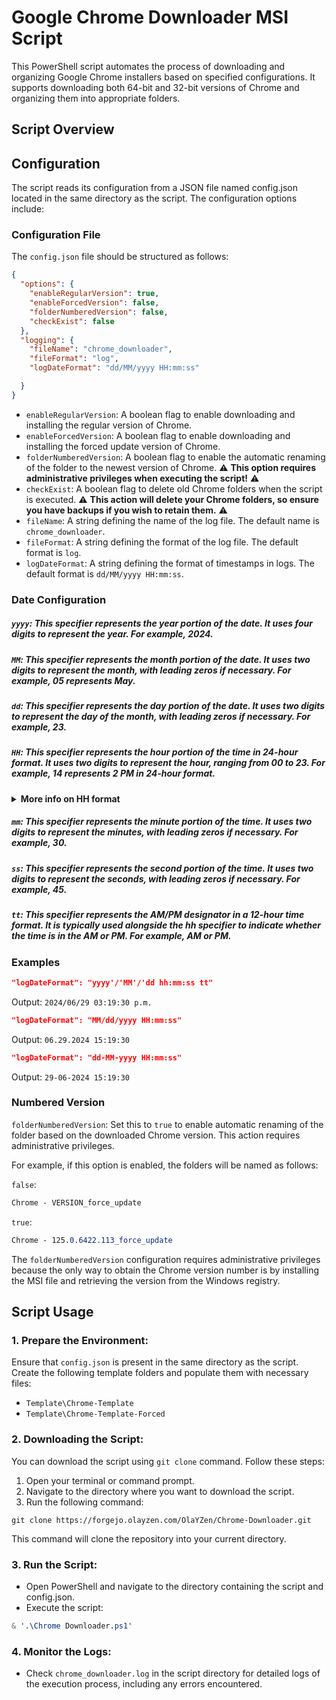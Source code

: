 # Google Chrome Downloader MSI Script

This PowerShell script automates the process of downloading and organizing Google Chrome installers based on specified configurations. It supports downloading both 64-bit and 32-bit versions of Chrome and organizing them into appropriate folders.

## Script Overview

## Configuration

The script reads its configuration from a JSON file named config.json located in the same directory as the script. The configuration options include:

### Configuration File
The `config.json` file should be structured as follows:
```json
{
  "options": {
    "enableRegularVersion": true,
    "enableForcedVersion": false,
    "folderNumberedVersion": false,
    "checkExist": false
  },
  "logging": {
    "fileName": "chrome_downloader",
    "fileFormat": "log",
    "logDateFormat": "dd/MM/yyyy HH:mm:ss"

  }
}
```

- `enableRegularVersion`: A boolean flag to enable downloading and installing the regular version of Chrome.
- `enableForcedVersion`: A boolean flag to enable downloading and installing the forced update version of Chrome.
- `folderNumberedVersion`: A boolean flag to enable the automatic renaming of the folder to the newest version of Chrome. ⚠️ **This option requires administrative privileges when executing the script!** ⚠️
- `checkExist`: A boolean flag to delete old Chrome folders when the script is executed. ⚠️ **This action will delete your Chrome folders, so ensure you have backups if you wish to retain them.** ⚠️
- `fileName`: A string defining the name of the log file. The default name is `chrome_downloader`.
- `fileFormat`: A string defining the format of the log file. The default format is `log`.
- `logDateFormat`: A string defining the format of timestamps in logs. The default format is `dd/MM/yyyy HH:mm:ss`.


### Date Configuration

##### `yyyy`: This specifier represents the year portion of the date. It uses four digits to represent the year. For example, 2024.

##### `MM`: This specifier represents the month portion of the date. It uses two digits to represent the month, with leading zeros if necessary. For example, 05 represents May.

##### `dd`: This specifier represents the day portion of the date. It uses two digits to represent the day of the month, with leading zeros if necessary. For example, 23.

##### `HH`: This specifier represents the hour portion of the time in 24-hour format. It uses two digits to represent the hour, ranging from 00 to 23. For example, 14 represents 2 PM in 24-hour format.

<details>
<summary><b>More info on HH format</b></summary>

##### `HH` (24-hour format): When HH is used, it represents the hour portion of the time in a 24-hour format, where the hour is represented with two digits from 00 to 23. The HH specifier does not use AM/PM designators since it covers the full 24-hour range. Example: HH:mm:ss might output 14:30:00, representing 2:30 PM in 24-hour format.

##### `hh` (12-hour format): When hh is used, it represents the hour portion of the time in a 12-hour format, where the hour is represented with one or two digits from 1 to 12. The hh specifier is typically used alongside the tt specifier (AM/PM designator) to indicate whether the time is in the AM or PM. Example: hh:mm:ss tt might output 02:30:00 PM, representing 2:30 PM.
</details>



##### `mm`: This specifier represents the minute portion of the time. It uses two digits to represent the minutes, with leading zeros if necessary. For example, 30.

##### `ss`: This specifier represents the second portion of the time. It uses two digits to represent the seconds, with leading zeros if necessary. For example, 45.

##### `tt`: This specifier represents the AM/PM designator in a 12-hour time format. It is typically used alongside the hh specifier to indicate whether the time is in the AM or PM. For example, AM or PM.

### Examples

```json
"logDateFormat": "yyyy'/'MM'/'dd hh:mm:ss tt"
```
Output: <code>2024/06/29 03:19:30 p.m.</code>

```json
"logDateFormat": "MM/dd/yyyy HH:mm:ss"
```
Output: <code>06.29.2024 15:19:30</code>

```json
"logDateFormat": "dd-MM-yyyy HH:mm:ss"
```
Output: <code>29-06-2024 15:19:30</code>

### Numbered Version
`folderNumberedVersion`: Set this to `true` to enable automatic renaming of the folder based on the downloaded Chrome version. This action requires administrative privileges.

For example, if this option is enabled, the folders will be named as follows:

`false`:
```css
Chrome - VERSION_force_update
```

`true`:
```css
Chrome - 125.0.6422.113_force_update
```

The `folderNumberedVersion` configuration requires administrative privileges because the only way to obtain the Chrome version number is by installing the MSI file and retrieving the version from the Windows registry.

## Script Usage
### 1. Prepare the Environment:

Ensure that `config.json` is present in the same directory as the script.
Create the following template folders and populate them with necessary files:
- `Template\Chrome-Template`
- `Template\Chrome-Template-Forced`

### 2. Downloading the Script:

You can download the script using `git clone` command. Follow these steps:

1. Open your terminal or command prompt.
2. Navigate to the directory where you want to download the script.
3. Run the following command:
```
git clone https://forgejo.olayzen.com/OlaYZen/Chrome-Downloader.git
```

This command will clone the repository into your current directory.

### 3. Run the Script:

- Open PowerShell and navigate to the directory containing the script and config.json.
- Execute the script:
```css
& '.\Chrome Downloader.ps1' 
```

### 4. Monitor the Logs:

- Check `chrome_downloader.log` in the script directory for detailed logs of the execution process, including any errors encountered.
